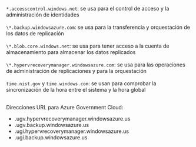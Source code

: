 ``*.accesscontrol.windows.net``: se usa para el control de acceso y la administración de identidades<br/><br/>``\*.backup.windowsazure.com``: se usa para la transferencia y orquestación de los datos de replicación <br/><br/> ``\*.blob.core.windows.net``: se usa para tener acceso a la cuenta de almacenamiento para almacenar los datos replicados<br/><br/> ``\*.hypervrecoverymanager.windowsazure.com``: se usa para las operaciones de administración de replicaciones y para la orquestación<br/><br/>
``time.nist.gov`` y ``time.windows.com``: se usan para comprobar la sincronización de la hora entre el sistema y la hora global
<br/><br/>

Direcciones URL para Azure Government Cloud:

- .ugv.hypervrecoverymanager.windowsazure.us
- .ugv.backup.windowsazure.us
- .ugi.hypervrecoverymanager.windowsazure.us
- .ugi.backup.windowsazure.us
